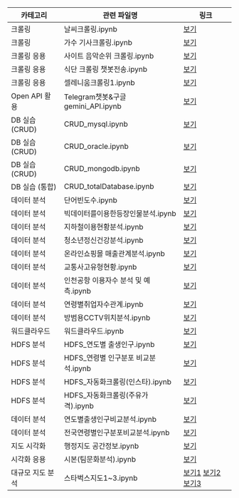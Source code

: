 | 카테고리           | 관련 파일명                                     | 링크 |
|--------------------|--------------------------------------------------|------|
| 크롤링             | 날씨크롤링.ipynb                                 | [보기](https://github.com/BBiT808/Game-of_pyThon/blob/main/날씨크롤링.ipynb) |
| 크롤링             | 가수 기사크롤링.ipynb                            | [보기](https://github.com/BBiT808/Game-of_pyThon/blob/main/python/py08_external-library.ipynb) |
| 크롤링 응용        | 사이트 음악순위 크롤링.ipynb                     | [보기](https://github.com/BBiT808/Game-of_pyThon/blob/main/python/py08_external-library.ipynb) |
| 크롤링 응용        | 식단 크롤링 챗봇전송.ipynb                        | [보기](https://github.com/BBiT808/Game-of_pyThon/blob/main/python/py08_external-library.ipynb) |
| 크롤링 응용        | 셀레니움크롤링1.ipynb                           | [보기](https://github.com/BBiT808/Game-of_pyThon/blob/main/셀레니움크롤링1.ipynb) |
| Open API 활용      | Telegram챗봇&구글gemini_API.ipynb                | [보기](https://github.com/BBiT808/Game-of_pyThon/blob/main/python/py09_AI.ipynb) |
| DB 실습 (CRUD)     | CRUD_mysql.ipynb                                 | [보기](https://github.com/BBiT808/Game-of_pyThon/blob/main/python/py12_CRUD_mysql.ipynb) |
| DB 실습 (CRUD)     | CRUD_oracle.ipynb                                | [보기](https://github.com/BBiT808/Game-of_pyThon/blob/main/python/py12_CRUD_oracle.ipynb) |
| DB 실습 (CRUD)     | CRUD_mongodb.ipynb                               | [보기](https://github.com/BBiT808/Game-of_pyThon/blob/main/python/py12_CRUD_mongodb.ipynb) |
| DB 실습 (통합)     | CRUD_totalDatabase.ipynb                         | [보기](https://github.com/BBiT808/Game-of_pyThon/blob/main/python/py12_CRUD_totalDatabase.ipynb) |
| 데이터 분석        | 단어빈도수.ipynb                                 | [보기](https://github.com/BBiT808/Game-of_pyThon/blob/main/단어빈도수.ipynb) |
| 데이터 분석        | 빅데이터를이용한등장인물분석.ipynb               | [보기](https://github.com/BBiT808/Game-of_pyThon/blob/main/빅데이터를이용한등장인물분석.ipynb) |
| 데이터 분석        | 지하철이용현황분석.ipynb                         | [보기](https://github.com/BBiT808/Game-of_pyThon/blob/main/python/py10.5_지하철이용현황분석.ipynb) |
| 데이터 분석        | 청소년정신건강분석.ipynb                         | [보기](https://github.com/BBiT808/Game-of_pyThon/blob/main/청소년정신건강분석.ipynb) |
| 데이터 분석        | 온라인쇼핑몰 매출관계분석.ipynb                 | [보기](https://github.com/BBiT808/Game-of_pyThon/blob/main/python/py11.3_온라인%20쇼핑몰%20매출관계%20분석.ipynb) |
| 데이터 분석        | 교통사고유형현황.ipynb                           | [보기](https://github.com/BBiT808/Game-of_pyThon/blob/main/python/py11.4.2_교통사고유형별발생분석.ipynb) |
| 데이터 분석        | 인천공항 이용자수 분석 및 예측.ipynb            | [보기](https://github.com/BBiT808/Game-of_pyThon/blob/main/python/py11.7_인천공항이용자수분석.ipynb) |
| 데이터 분석        | 연령별취업자수관계.ipynb                         | [보기](https://github.com/BBiT808/Game-of_pyThon/blob/main/python/py11.6_연령별취업자수관계.ipynb) |
| 데이터 분석        | 방범용CCTV위치분석.ipynb                         | [보기](https://github.com/BBiT808/Game-of_pyThon/blob/main/python/py11.8_방범용CCTV위치분석.ipynb) |
| 워드클라우드       | 워드클라우드.ipynb                               | [보기](https://github.com/BBiT808/Game-of_pyThon/blob/main/python/py11.2_wordcloud.ipynb) |
| HDFS 분석          | HDFS_연도별 출생인구.ipynb                       | [보기](https://github.com/BBiT808/Game-of_pyThon/blob/main/python/py14_HDFS_연도별출생인구.ipynb) |
| HDFS 분석          | HDFS_연령별 인구분포 비교분석.ipynb             | [보기](https://github.com/BBiT808/Game-of_pyThon/blob/main/python/py14_HDFS_연령별인구분포.ipynb) |
| HDFS 분석          | HDFS_자동화크롤링(인스타).ipynb                  | [보기](https://github.com/BBiT808/Game-of_pyThon/blob/main/python/py14_HDFS_자동화크롤링(인스타).ipynb) |
| HDFS 분석          | HDFS_자동화크롤링(주유가격).ipynb              | [보기](https://github.com/BBiT808/Game-of_pyThon/blob/main/python/py14.5_HDFS_주유데이터.ipynb) |
| 데이터 분석        | 연도별출생인구비교분석.ipynb                     | [보기](https://github.com/BBiT808/Game-of_pyThon/blob/main/연도별출생인구비교분석.ipynb) |
| 데이터 분석        | 전국연령별인구분포비교분석.ipynb                 | [보기](https://github.com/BBiT808/Game-of_pyThon/blob/main/전국연령별인구분포비교분석.ipynb) |
| 지도 시각화        | 행정지도 공간정보.ipynb                          | [보기](https://github.com/BBiT808/Game-of_pyThon/blob/main/python/py11.9_공간정보.ipynb) |
| 시각화 응용        | 시본(팀문화분석).ipynb                           | [보기](https://github.com/BBiT808/Game-of_pyThon/blob/main/python/py11.4.5_Seaborn.ipynb) |
| 대규모 지도 분석   | 스타벅스지도1~3.ipynb                            | [보기1](https://github.com/BBiT808/Game-of_pyThon/blob/main/python/py13_셀레니움크롤링_01.ipynb) [보기2](https://github.com/BBiT808/Game-of_pyThon/blob/main/python/py13_셀레니움크롤링_02.ipynb) [보기3](https://github.com/BBiT808/Game-of_pyThon/blob/main/python/py13_셀레니움크롤링_03.ipynb)|
